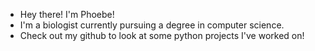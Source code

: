 - Hey there! I'm Phoebe!
- I'm a biologist currently pursuing a degree in computer science.
- Check out my github to look at some python projects I've worked on!


<!---
ermertP/ermertP is a ✨ special ✨ repository because its `README.md` (this file) appears on your GitHub profile.
You can click the Preview link to take a look at your changes.
--->
